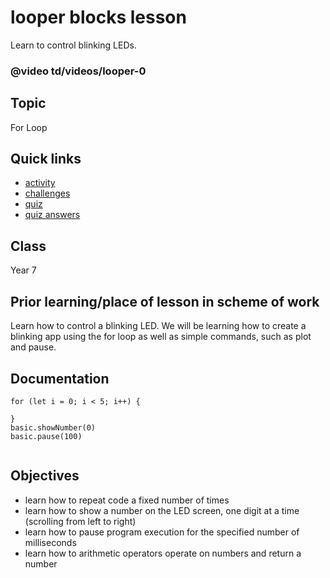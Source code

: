 # looper blocks lesson

Learn to control blinking LEDs.

### @video td/videos/looper-0

## Topic

For Loop

## Quick links

* [activity](/microbit/lessons/looper/activity)
* [challenges](/microbit/lessons/looper/challenges)
* [quiz](/microbit/lessons/looper/quiz)
* [quiz answers](/microbit/lessons/looper/quiz-answers)


## Class

Year 7

## Prior learning/place of lesson in scheme of work

Learn how to control a blinking LED. We will be learning how to create a blinking app using the for loop as well as simple commands, such as plot and pause.

## Documentation

```docs
for (let i = 0; i < 5; i++) {

}
basic.showNumber(0)
basic.pause(100)


```

## Objectives

* learn how to repeat code a fixed number of times
* learn how to show a number on the LED screen, one digit at a time (scrolling from left to right)
* learn how to pause program execution for the specified number of milliseconds
* learn how to arithmetic operators operate on numbers and return a number
